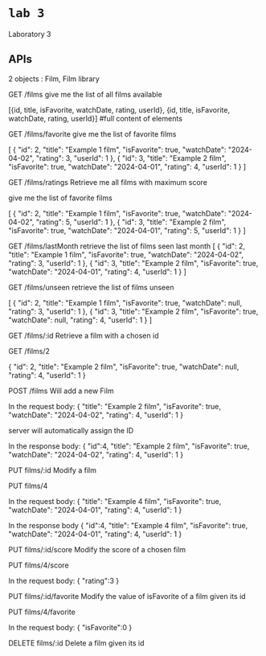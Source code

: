 # `lab 3`

Laboratory 3

## APIs

2 objects : Film, Film library

GET /films
give me the list of all films available

[{id, title, isFavorite, watchDate, rating, userId}, {id, title, isFavorite, watchDate, rating, userId}]            #full content of elements

GET /films/favorite
give me the list of favorite films

[
    {
        "id": 2,
        "title": "Example 1 film",
        "isFavorite": true,
        "watchDate": "2024-04-02",
        "rating": 3,
        "userId": 1
    },
    {
        "id": 3,
        "title": "Example 2 film",
        "isFavorite": true,
        "watchDate": "2024-04-01",
        "rating": 4,
        "userId": 1
    }
]

GET /films/ratings
Retrieve me all films with maximum score

give me the list of favorite films

[
    {
        "id": 2,
        "title": "Example 1 film",
        "isFavorite": true,
        "watchDate": "2024-04-02",
        "rating": 5,
        "userId": 1
    },
    {
        "id": 3,
        "title": "Example 2 film",
        "isFavorite": true,
        "watchDate": "2024-04-01",
        "rating": 5,
        "userId": 1
    }
]

GET /films/lastMonth
retrieve the list of films seen last month
[
    {
        "id": 2,
        "title": "Example 1 film",
        "isFavorite": true,
        "watchDate": "2024-04-02",
        "rating": 3,
        "userId": 1
    },
    {
        "id": 3,
        "title": "Example 2 film",
        "isFavorite": true,
        "watchDate": "2024-04-01",
        "rating": 4,
        "userId": 1
    }
]

GET /films/unseen
retrieve the list of films unseen

[
    {
        "id": 2,
        "title": "Example 1 film",
        "isFavorite": true,
        "watchDate": null,
        "rating": 3,
        "userId": 1
    },
    {
        "id": 3,
        "title": "Example 2 film",
        "isFavorite": true,
        "watchDate": null,
        "rating": 4,
        "userId": 1
    }
]

GET /films/:id
Retrieve a film with a chosen id

GET /films/2

{
    "id": 2,
    "title": "Example 2 film",
    "isFavorite": true,
    "watchDate": null,
    "rating": 4,
    "userId": 1
}

POST /films
Will add a new Film

In the request body:
{
    "title": "Example 2 film",
    "isFavorite": true,
    "watchDate": "2024-04-02",
    "rating": 4,
    "userId": 1
}

server will automatically assign the ID

In the response body:
{
   "id":4,
    "title": "Example 2 film",
    "isFavorite": true,
    "watchDate": "2024-04-02",
    "rating": 4,
    "userId": 1
}

PUT films/:id
Modify a film 

PUT films/4

In the request body:
{
    "title": "Example 4 film",
    "isFavorite": true,
    "watchDate": "2024-04-01",
    "rating": 4,
    "userId": 1
}

In the response body
{
   "id":4,
    "title": "Example 4 film",
    "isFavorite": true,
    "watchDate": "2024-04-01",
    "rating": 4,
    "userId": 1
}

PUT films/:id/score
Modify the score of a chosen film

PUT films/4/score

In the request body:
{
    "rating":3
}

PUT films/:id/favorite
Modify the value of isFavorite of a film given its id

PUT films/4/favorite

In the request body:
{
    "isFavorite":0
}

DELETE films/:id
Delete a film given its id